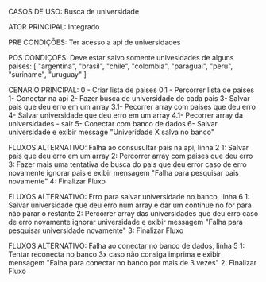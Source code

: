 CASOS DE USO: Busca de universidade

ATOR PRINCIPAL: Integrado

PRE CONDIÇÕES: Ter acesso a api de universidades

POS CONDIÇOES: Deve estar salvo somente univesidades de alguns paises:
[
"argentina",
"brasil",
"chile",
"colombia",
"paraguai",
"peru",
"suriname",
"uruguay"
]

CENARIO PRINCIPAL:
0 - Criar lista de paises
0.1 - Percorrer lista de paises
1- Conectar na api
2- Fazer busca de universidade de cada pais
3- Salvar pais que deu erro em um array
3.1- Pecorrer array com paises que deu erro
4- Salvar universidade que deu erro em um array
4.1- Pecorrer array da universidades - sair
5- Conectar com banco de dados
6- Salvar universidade e exibir message "Univeridade X salva no banco"

FLUXOS ALTERNATIVO: Falha ao consusultar pais na api, linha 2
1: Salvar pais que deu erro em um array
2: Percorrer array com paises que deu erro
3: Fazer mais uma tentativa de busca do pais que deu error caso de erro novamente ignorar pais e exibir mensagem "Falha para pesquisar pais novamente"
4: Finalizar Fluxo

FLUXOS ALTERNATIVO: Erro para salvar universidade no banco, linha 6
1: Salvar universidade que deu erro num array e dar um continue no for para não parar o restante
2: Percorrer array das universidades que deu erro caso de erro novamente ignorar universidade e exibir messagem "Falha para pesquisar universidade novamente"
3: Finalizar Fluxo

FLUXOS ALTERNATIVO: Falha ao conectar no banco de dados, linha 5
1: Tentar reconecta no banco 3x caso não consiga imprima e exibir mensagem "Falha para conectar no banco por mais de 3 vezes"
2: Finalizar Fluxo
